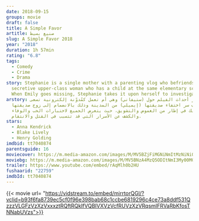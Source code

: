 ```yaml
---
date: 2018-09-15
groups: movie
draft: false
title: A Simple Favor
artitle: صنيع بسيط
slug: A Simple Favor 2018
year: "2018"
duration: 1h 57min
rating: "6.8"
tags:
  - Comedy
  - Crime
  - Drama
story: Stephanie is a single mother with a parenting vlog who befriends Emily, a
  secretive upper-class woman who has a child at the same elementary school.
  When Emily goes missing, Stephanie takes it upon herself to investigate.
arstory: تدور أحداث الفيلم حول (ستيفاني) وهي أم تعمل كمُدوّنة إلكترونية تسعى
  لاكتشاف سر اختفاء صديقتها (إيميلي) من المدينة وذلك بالانضمام إلى زوج صديقتها
  وذلك في إطار من الغموض والتشويق، حيث يتعرض الجميع لاختبارات الحب والوفاء،
  والكشف عن الأسرار التي قد تتسبب في القتل والانتقام.
stars:
  - Anna Kendrick
  - Blake Lively
  - Henry Golding
imdbid: tt7040874
parentsguide: 16
moviecover: https://m.media-amazon.com/images/M/MV5BZjFiMGNiNmItMzNiNi00Mjc1LTg1N2YtNWE2NTE5N2VlZTQ3XkEyXkFqcGdeQXVyMTMxODk2OTU@._V1_SY1000_CR0,0,657,1000_AL_.jpg
moviebg: https://m.media-amazon.com/images/M/MV5BNzA4MzQ5ODItNmI3My00MGE3LWFiNDktZjNhYTc4YzEyYzJjXkEyXkFqcGdeQXVyNDY2NzgwOTE@._V1_.jpg
trailer: https://www.youtube.com/embed/rAqMlh0b2HU
fushaarid: "22759"
imdbId: tt7040874
---
```


{{< movie url= "https://vidstream.to/embed/mirrtorQGl/?vclid=b93f6fa8739ec5cf0f96e398bab68c1ccbe6819296c4ce73a8ddf531QzzzVLGFzVzXzVxxxztRQftRQkIfVQBIVXVzVcfRUVzXzVRqsmIFRVaRbKfosTNNabUVzs">}}
